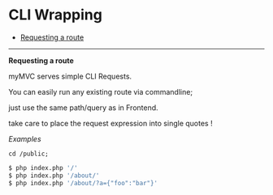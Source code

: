 
# CLI Wrapping

- [Requesting a route](#Requesting-a-route)

---

<a id="Requesting-a-route"></a>
**Requesting a route**

myMVC serves simple CLI Requests.

You can easily run any existing route via commandline;

just use the same path/query as in Frontend.

take care to place the request expression into single quotes !

_Examples_  
~~~
cd /public;
~~~
~~~bash
$ php index.php '/'
$ php index.php '/about/'
$ php index.php '/about/?a={"foo":"bar"}'
~~~ 

